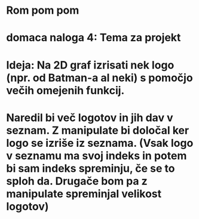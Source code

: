 # Rom pom pom

# domaca naloga 4: Tema za projekt
#   Ideja: Na 2D graf izrisati nek logo (npr. od Batman-a al neki) s pomočjo večih omejenih funkcij.
#   Naredil bi več logotov in jih dav v seznam. Z manipulate bi določal ker logo se izriše iz seznama. (Vsak logo v seznamu ma svoj indeks in potem bi sam indeks spreminju, če se to sploh da. Drugače bom pa z manipulate spreminjal velikost logotov)
